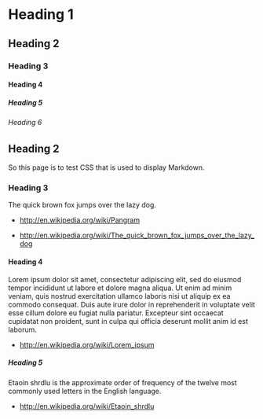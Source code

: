 # Heading 1

## Heading 2

### Heading 3

#### Heading 4

##### Heading 5

###### Heading 6

## Heading 2

So this page is to test CSS that is used to display Markdown.


### Heading 3

The quick brown fox jumps over the lazy dog.

- http://en.wikipedia.org/wiki/Pangram

- http://en.wikipedia.org/wiki/The_quick_brown_fox_jumps_over_the_lazy_dog


#### Heading 4

Lorem ipsum dolor sit amet, consectetur adipiscing elit, sed do eiusmod
tempor incididunt ut labore et dolore magna aliqua.
Ut enim ad minim veniam, quis nostrud exercitation ullamco laboris nisi
ut aliquip ex ea commodo consequat.
Duis aute irure dolor in reprehenderit in voluptate velit esse cillum
dolore eu fugiat nulla pariatur.
Excepteur sint occaecat cupidatat non proident, sunt in culpa qui
officia deserunt mollit anim id est laborum.

- http://en.wikipedia.org/wiki/Lorem_ipsum


##### Heading 5

Etaoin shrdlu is the approximate order of frequency of the twelve most
commonly used letters in the English language.

- http://en.wikipedia.org/wiki/Etaoin_shrdlu
